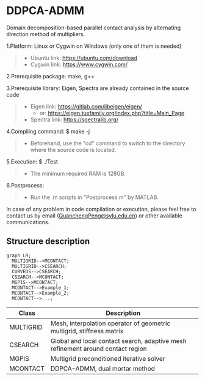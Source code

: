 
# DDPCA-ADMM

Domain decomposition-based parallel contact analysis by alternating direction method of multipliers.

1.Platform: Linux or Cygwin on Windows (only one of them is needed)
> + Ubuntu link: <https://ubuntu.com/download>
> + Cygwin link: <https://www.cygwin.com/>

2.Prerequisite package: make, g++

3.Prerequisite library: Eigen, Spectra are already contained in the source code
> + Eigen link: <https://gitlab.com/libeigen/eigen/>
>   + or: <https://eigen.tuxfamily.org/index.php?title=Main_Page>
> + Spectra link: <https://spectralib.org/>

4.Compiling command: $ make -j
> + Beforehand, use the "cd" command to switch to the directory where the source code is located.

5.Execution: $ ./Test
> + The minimum required RAM is 128GB.

6.Postprocess:
> + Run the .m scripts in "Postprocess.m" by MATLAB.

In case of any problem in code compilation or execution, please feel free to contact us by email (QuanchengPeng@sylu.edu.cn) or other available communications.

## Structure description

```mermaid
graph LR;
  MULTIGRID-->MCONTACT;
  MULTIGRID-->CSEARCH;
  CURVEDS-->CSEARCH;
  CSEARCH-->MCONTACT;
  MGPIS-->MCONTACT;
  MCONTACT-->Example_1;
  MCONTACT-->Example_2;
  MCONTACT-->...;
```

| Class     | Description |
| --------- | ----------- |
| MULTIGRID | Mesh, interpolation operator of geometric multigrid, stiffness matrix        |
| CSEARCH   | Global and local contact search, adaptive mesh refinement around contact region        |
| MGPIS     | Multigrid preconditioned iterative solver        |
| MCONTACT  | DDPCA-ADMM, dual mortar method        |
